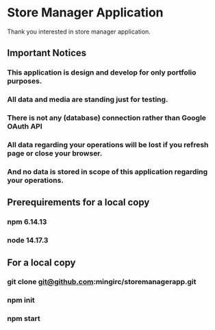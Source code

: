 # Store Manager Application
Thank you interested in store manager application.

## Important Notices

### This application is design and develop for only portfolio purposes.        
### All data and media are standing just for testing.           
### There is not any (database) connection rather than Google OAuth API
### All data regarding your operations will be lost if you refresh page or close your browser. 
### And no data is stored in scope of this application regarding your operations.


## Prerequirements for a local copy
### npm 6.14.13
### node 14.17.3


## For a local copy

### git clone git@github.com:mingirc/storemanagerapp.git

### npm init

### npm start
